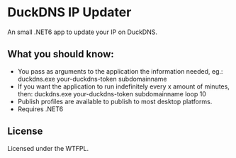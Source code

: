# DuckDNS IP Updater

An small .NET6 app to update your IP on DuckDNS.


## What you should know:

- You pass as arguments to the application the information needed, eg.: duckdns.exe your-duckdns-token subdomainname
- If you want the application to run indefinitely every x amount of minutes, then: duckdns.exe your-duckdns-token subdomainname loop 10
- Publish profiles are available to publish to most desktop platforms.
- Requires .NET6


## License

Licensed under the WTFPL.
